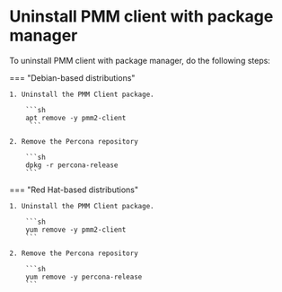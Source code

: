 # Uninstall PMM client with package manager

To uninstall PMM client with package manager, do the following steps:

=== "Debian-based distributions"

    1. Uninstall the PMM Client package.

        ```sh
        apt remove -y pmm2-client
         ```

    2. Remove the Percona repository

        ```sh
        dpkg -r percona-release
        ```

=== "Red Hat-based distributions"

    1. Uninstall the PMM Client package.

        ```sh
        yum remove -y pmm2-client
        ```

    2. Remove the Percona repository

        ```sh
        yum remove -y percona-release
        ```